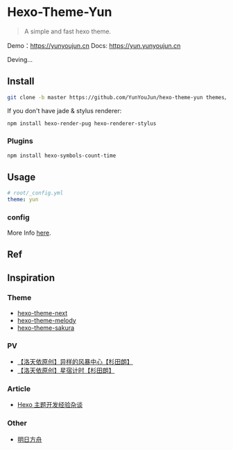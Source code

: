 # Hexo-Theme-Yun

> A simple and fast hexo theme.

Demo：<https://yunyoujun.cn>
Docs: <https://yun.yunyoujun.cn>

Deving...

## Install

```sh
git clone -b master https://github.com/YunYouJun/hexo-theme-yun themes/yun
```

If you don't have jade & stylus renderer:

```sh
npm install hexo-render-pug hexo-renderer-stylus
```

### Plugins

```sh
npm install hexo-symbols-count-time
```

## Usage

```yml
# root/_config.yml
theme: yun
```

### config

More Info [here](https://yun.yunyoujun.cn/guide/config/).

## Ref

## Inspiration

### Theme

- [hexo-theme-next](https://github.com/theme-next/hexo-theme-next)
- [hexo-theme-melody](https://github.com/Molunerfinn/hexo-theme-melody)
- [hexo-theme-sakura](https://github.com/honjun/hexo-theme-sakura)

### PV

- [【洛天依原创】异样的风暴中心【杉田朗】](https://www.bilibili.com/video/av4018008)
- [【洛天依原创】星宿计时【杉田朗】](https://www.bilibili.com/video/av7036967)

### Article

- [Hexo 主题开发经验杂谈](https://molunerfinn.com/make-a-hexo-theme/)

### Other

- [明日方舟](https://ak.hypergryph.com/)
